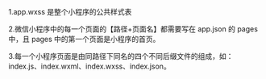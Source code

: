 1.app.wxss 是整个小程序的公共样式表

2.微信小程序中的每一个页面的【路径+页面名】都需要写在 app.json 的 pages 中，且 pages 中的第一个页面是小程序的首页。

3.每一个小程序页面是由同路径下同名的四个不同后缀文件的组成，如：index.js、index.wxml、index.wxss、index.json。